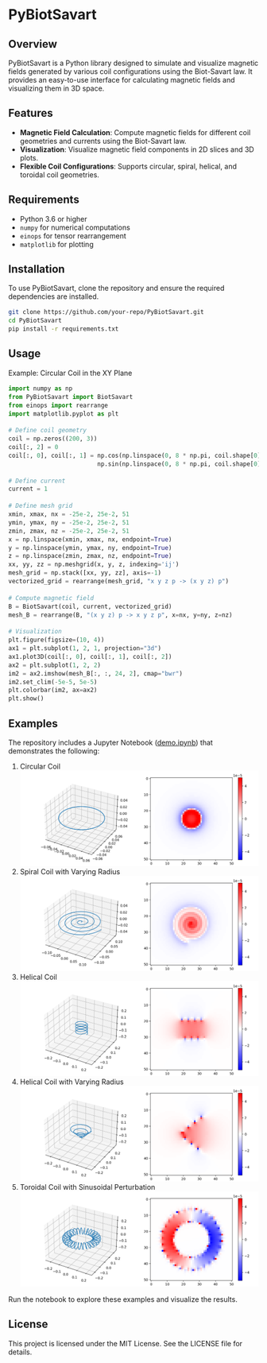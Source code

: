 # PyBiotSavart

## Overview

PyBiotSavart is a Python library designed to simulate and visualize magnetic fields generated by various coil configurations using the Biot-Savart law. It provides an easy-to-use interface for calculating magnetic fields and visualizing them in 3D space.

## Features

- **Magnetic Field Calculation**: Compute magnetic fields for different coil geometries and currents using the Biot-Savart law.
- **Visualization**: Visualize magnetic field components in 2D slices and 3D plots.
- **Flexible Coil Configurations**: Supports circular, spiral, helical, and toroidal coil geometries.

## Requirements

- Python 3.6 or higher
- `numpy` for numerical computations
- `einops` for tensor rearrangement
- `matplotlib` for plotting

## Installation

To use PyBiotSavart, clone the repository and ensure the required dependencies are installed.

```bash
git clone https://github.com/your-repo/PyBiotSavart.git
cd PyBiotSavart
pip install -r requirements.txt
```

## Usage

Example: Circular Coil in the XY Plane

```python
import numpy as np
from PyBiotSavart import BiotSavart
from einops import rearrange
import matplotlib.pyplot as plt

# Define coil geometry
coil = np.zeros((200, 3))
coil[:, 2] = 0
coil[:, 0], coil[:, 1] = np.cos(np.linspace(0, 8 * np.pi, coil.shape[0], endpoint=False)) * 6e-2, \
                         np.sin(np.linspace(0, 8 * np.pi, coil.shape[0], endpoint=False)) * 6e-2

# Define current
current = 1

# Define mesh grid
xmin, xmax, nx = -25e-2, 25e-2, 51
ymin, ymax, ny = -25e-2, 25e-2, 51
zmin, zmax, nz = -25e-2, 25e-2, 51
x = np.linspace(xmin, xmax, nx, endpoint=True)
y = np.linspace(ymin, ymax, ny, endpoint=True)
z = np.linspace(zmin, zmax, nz, endpoint=True)
xx, yy, zz = np.meshgrid(x, y, z, indexing='ij')
mesh_grid = np.stack([xx, yy, zz], axis=-1)
vectorized_grid = rearrange(mesh_grid, "x y z p -> (x y z) p")

# Compute magnetic field
B = BiotSavart(coil, current, vectorized_grid)
mesh_B = rearrange(B, "(x y z) p -> x y z p", x=nx, y=ny, z=nz)

# Visualization
plt.figure(figsize=(10, 4))
ax1 = plt.subplot(1, 2, 1, projection="3d")
ax1.plot3D(coil[:, 0], coil[:, 1], coil[:, 2])
ax2 = plt.subplot(1, 2, 2)
im2 = ax2.imshow(mesh_B[:, :, 24, 2], cmap="bwr")
im2.set_clim(-5e-5, 5e-5)
plt.colorbar(im2, ax=ax2)
plt.show()
```
## Examples
The repository includes a Jupyter Notebook ([demo.ipynb](./demo.ipynb)) that demonstrates the following:

1. Circular Coil
![](figs/Circular.png)
2. Spiral Coil with Varying Radius
![](figs/spiral.png)
3. Helical Coil
![](figs/helical.png)
4. Helical Coil with Varying Radius
![](figs/vr_helical.png)
5. Toroidal Coil with Sinusoidal Perturbation
![](figs/toroidal.png)

Run the notebook to explore these examples and visualize the results.

## License

This project is licensed under the MIT License. See the LICENSE file for details.